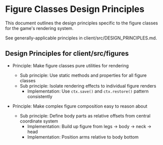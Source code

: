 # Figure Classes Design Principles

This document outlines the design principles specific to the figure classes for the game's rendering system.

See generally-applicable principles in client/src/DESIGN_PRINCIPLES.md.

## Design Principles for client/src/figures

- Principle: Make figure classes pure utilities for rendering
  - Sub principle: Use static methods and properties for all figure classes
  - Sub principle: Isolate rendering effects to individual figure renders
    - Implementation: Use `ctx.save()` and `ctx.restore()` pattern consistently

- Principle: Make complex figure composition easy to reason about
  - Sub principle: Define body parts as relative offsets from central coordinate system
    - Implementation: Build up figure from legs → body → neck → head
    - Implementation: Position arms relative to body bottom
